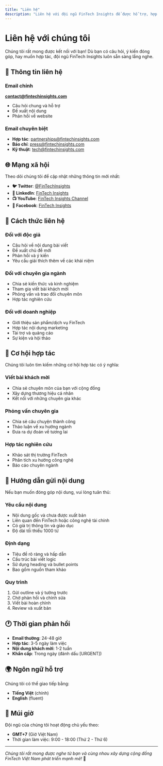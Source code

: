 ```yaml
---
title: "Liên hệ"
description: "Liên hệ với đội ngũ FinTech Insights để được hỗ trợ, hợp tác hoặc chia sẻ ý kiến về công nghệ tài chính."
---
```


# Liên hệ với chúng tôi

Chúng tôi rất mong được kết nối với bạn! Dù bạn có câu hỏi, ý kiến đóng góp, hay muốn hợp tác, đội ngũ FinTech Insights luôn sẵn sàng lắng nghe.

## 📧 Thông tin liên hệ

### Email chính
**contact@fintechinsights.com**
- Câu hỏi chung và hỗ trợ
- Đề xuất nội dung
- Phản hồi về website

### Email chuyên biệt
- **Hợp tác**: partnerships@fintechinsights.com
- **Báo chí**: press@fintechinsights.com
- **Kỹ thuật**: tech@fintechinsights.com

## 🌐 Mạng xã hội

Theo dõi chúng tôi để cập nhật những thông tin mới nhất:

- **🐦 Twitter**: [@FinTechInsights](https://twitter.com/fintechinsights)
- **💼 LinkedIn**: [FinTech Insights](https://linkedin.com/company/fintechinsights)
- **📺 YouTube**: [FinTech Insights Channel](https://youtube.com/fintechinsights)
- **📘 Facebook**: [FinTech Insights](https://facebook.com/fintechinsights)

## 💬 Cách thức liên hệ

### Đối với độc giả
- Câu hỏi về nội dung bài viết
- Đề xuất chủ đề mới
- Phản hồi và ý kiến
- Yêu cầu giải thích thêm về các khái niệm

### Đối với chuyên gia ngành
- Chia sẻ kiến thức và kinh nghiệm
- Tham gia viết bài khách mời
- Phỏng vấn và trao đổi chuyên môn
- Hợp tác nghiên cứu

### Đối với doanh nghiệp
- Giới thiệu sản phẩm/dịch vụ FinTech
- Hợp tác nội dung marketing
- Tài trợ và quảng cáo
- Sự kiện và hội thảo

## 🤝 Cơ hội hợp tác

Chúng tôi luôn tìm kiếm những cơ hội hợp tác có ý nghĩa:

### Viết bài khách mời
- Chia sẻ chuyên môn của bạn với cộng đồng
- Xây dựng thương hiệu cá nhân
- Kết nối với những chuyên gia khác

### Phỏng vấn chuyên gia
- Chia sẻ câu chuyện thành công
- Thảo luận về xu hướng ngành
- Đưa ra dự đoán về tương lai

### Hợp tác nghiên cứu
- Khảo sát thị trường FinTech
- Phân tích xu hướng công nghệ
- Báo cáo chuyên ngành

## 📝 Hướng dẫn gửi nội dung

Nếu bạn muốn đóng góp nội dung, vui lòng tuân thủ:

### Yêu cầu nội dung
- Nội dung gốc và chưa được xuất bản
- Liên quan đến FinTech hoặc công nghệ tài chính
- Có giá trị thông tin và giáo dục
- Độ dài tối thiểu 1000 từ

### Định dạng
- Tiêu đề rõ ràng và hấp dẫn
- Cấu trúc bài viết logic
- Sử dụng heading và bullet points
- Bao gồm nguồn tham khảo

### Quy trình
1. Gửi outline và ý tưởng trước
2. Chờ phản hồi và chỉnh sửa
3. Viết bài hoàn chỉnh
4. Review và xuất bản

## 🕐 Thời gian phản hồi

- **Email thường**: 24-48 giờ
- **Hợp tác**: 3-5 ngày làm việc
- **Nội dung khách mời**: 1-2 tuần
- **Khẩn cấp**: Trong ngày (đánh dấu [URGENT])

## 🌍 Ngôn ngữ hỗ trợ

Chúng tôi có thể giao tiếp bằng:
- **Tiếng Việt** (chính)
- **English** (fluent)

## 📍 Múi giờ

Đội ngũ của chúng tôi hoạt động chủ yếu theo:
- **GMT+7** (Giờ Việt Nam)
- Thời gian làm việc: 9:00 - 18:00 (Thứ 2 - Thứ 6)

---

*Chúng tôi rất mong được nghe từ bạn và cùng nhau xây dựng cộng đồng FinTech Việt Nam phát triển mạnh mẽ!* 🚀
